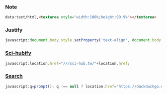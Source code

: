 ### Note
```html
data:text/html,<textarea style="width:100%;height:99.9%"></textarea>
```

### Justify
```javascript
javascript:document.body.style.setProperty('text-align', document.body.style.textAlign === 'justify' ? 'unset' : 'justify');
```

### [Sci-hubify](https://old.reddit.com/r/programming/comments/garx20/scihub_now_a_browser_extension_that_gives_you/fp2mlvy/)
```javascript
javascript:location.href="///sci-hub.tw/"+location.href;
```

### [Search](https://www.online-tech-tips.com/cool-websites/the-12-best-bookmarklets-every-browser-should-have/)
```javascript
javascript:q=prompt(); q !== null ? location.href="https://duckduckgo.com/?q=site%3A"+window.location.hostname+' '+escape(q) : undefined;
```

